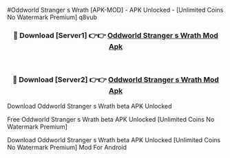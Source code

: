#Oddworld Stranger s Wrath [APK-MOD] - APK Unlocked - [Unlimited Coins No Watermark Premium] q8vub



<div align="center">

<h3>🔴 Download [Server1] 👉👉 <a href="https://momento.my/?title=Oddworld_Stranger_s_Wrath">Oddworld Stranger s Wrath Mod Apk</a></h3><br>

<h3>🔴 Download [Server2] 👉👉 <a href="https://momento.my/?title=Oddworld_Stranger_s_Wrath">Oddworld Stranger s Wrath Mod Apk</a></h3>
</div>



Download Oddworld Stranger s Wrath beta APK Unlocked

Free Oddworld Stranger s Wrath beta APK Unlocked [Unlimited Coins No Watermark Premium]

Download Oddworld Stranger s Wrath beta APK Unlocked [Unlimited Coins No Watermark Premium] Mod For Android

